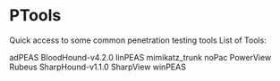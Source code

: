 # PTools
Quick access to some common penetration testing tools
List of Tools:

adPEAS
BloodHound-v4.2.0
linPEAS
mimikatz_trunk
noPac
PowerView
Rubeus
SharpHound-v1.1.0
SharpView
winPEAS
